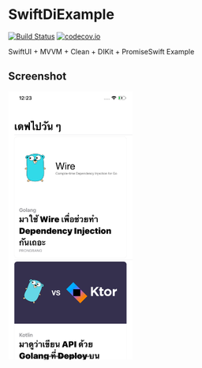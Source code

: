 #  SwiftDiExample

[![Build Status](https://github.com/prongbang/SwiftDiExample/workflows/Swift/badge.svg)](https://github.com/prongbang/SwiftDiExample/actions)
[![codecov.io](https://codecov.io/gh/prongbang/SwiftDiExample/branch/master/graphs/badge.svg)](https://codecov.io/gh/prongbang/SwiftDiExample/branch/master)

SwiftUI + MVVM + Clean + DIKit + PromiseSwift Example


## Screenshot

<img src="https://github.com/prongbang/SwiftDiExample/blob/master/Screenshot/feed.png?raw=true" style="width: 50%;"/>
